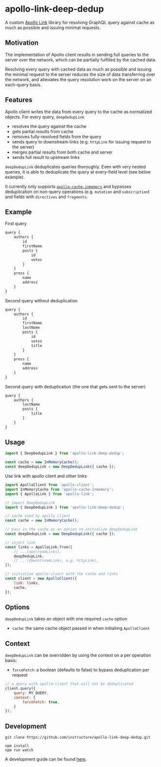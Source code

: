 # apollo-link-deep-dedup

A custom [Apollo Link](https://www.apollographql.com/docs/link/) library for resolving GraphQL query against cache as much as possible and issuing minimal requests.

## Motivation

The implementation of Apollo client results in sending full queries to the server over the network, which can be partially fulfilled by the cached data.

Resolving every query with cached data as much as possible and issuing the minimal request to the server reduces the size of data transferring over the network, and alleviates the query resolution work on the server on an each-query basis.

## Features

Apollo client writes the data from every query to the cache as normalized objects. For every query, `deepDedupLink`

- resolves the query against the cache
- gets partial results from cache
- removes fully-resolved fields from the query
- sends query to downstream links (e.g. `httpLink` for issuing request to the server)
- merges partial results from both cache and server
- sends full result to upstream links

`deepDedupLink` deduplicates queries thoroughly. Even with very nested queries, it is able to deduplicate the query at every-field level (see below example).

It currently only supports [`apollo-cache-inmemory`](https://github.com/apollographql/apollo-client/tree/master/packages/apollo-cache-inmemory) and bypasses deduplication on non-query operations (e.g. `mutation` and `subscription`) and fields with `directives` and `fragments`.

## Example

First query

```javascript
query {
    authors {
        id
        firstName
        posts {
            id
            votes
        }
    }
    press {
        name
        address
    }
}
```

Second query without deduplication

```javascript
query {
    authors {
        id
        firstName
        lastName
        posts {
            id
            votes
            title
        }
    }
    press {
        name
        address
    }
}
```

Second query with deduplication (the one that gets sent to the server)

```javascript
query {
    authors {
        lastName
        posts {
            title
        }
    }
}
```

## Usage

```javascript
import { DeepDedupLink } from 'apollo-link-deep-dedup';

const cache = new InMemoryCache();
const deepDedupLink = new DeepDedupLink({ cache });
```

Use link with apollo client and other links

```javascript
import ApolloClient from 'apollo-client';
import InMemoryCache from 'apollo-cache-inmemory';
import { ApolloLink } from 'apollo-link';

// import DeepDedupLink
import { DeepDedupLink } from 'apollo-link-deep-dedup';

// cache used by apollo client
const cache = new InMemoryCache();

// pass in the cache as an option to initialize deepDedupLink
const deepDedupLink = new DeepDedupLink({ cache });

// inject link
const links = ApolloLink.from([
    // ...(upstreamLinks),
    deepDedupLink,
    // ...(downstreamLinks, e.g. httpLink),
]);

// initialize apollo client with the cache and links
const client = new ApolloClient({
    link: links,
    cache,
});
```

## Options

`deepDedupLink` takes an object with one required `cache` option

- `cache`: the same cache object passed in when initialiing `ApolloClient`

## Context

`deepDedupLink` can be overridden by using the context on a per operation basis:

- `forceFetch`: a boolean (defaults to false) to bypass deduplication per request

```javascript
// a query with apollo-client that will not be deduplicated
client.query({
    query: MY_QUERY,
    context: {
        forceFetch: true,
    }
});
```

## Development

```shell
git clone https://github.com/instructure/apollo-link-deep-dedup.git

npm install
npm run watch
```

A development guide can be found [here](./docs/development.md).
